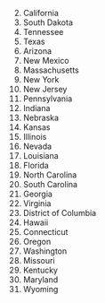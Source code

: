 2.	California
3.	South Dakota
4.	Tennessee
5.	Texas
6.	Arizona
7.	New Mexico
8.	Massachusetts
9.	New York
10.	New Jersey
11.	Pennsylvania
12.	Indiana
13.	Nebraska
14.	Kansas
15.	Illinois
16.	Nevada
17.	Louisiana
18.	Florida
19.	North Carolina
20.	South Carolina
21.	Georgia
22.	Virginia
23.	District of Columbia
24.	Hawaii
25.	Connecticut
26.	Oregon
27.	Washington
28.	Missouri
29.	Kentucky
30.	Maryland
31.	Wyoming
